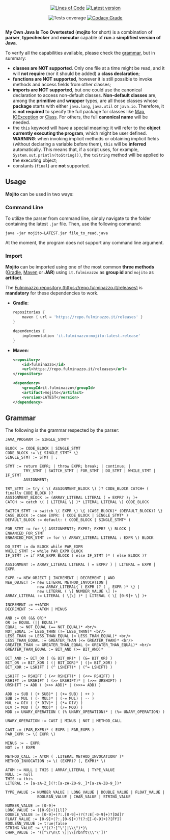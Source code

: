 <p align="center">
    <a href="https://app.codacy.com/gh/Fulminazzo/mojito/"><img src="https://tokei.rs/b1/github/Fulminazzo/mojito?category=code&style=flat" alt="Lines of Code" /></a>
    <a href="../../releases/latest"><img src="https://img.shields.io/github/v/release/Fulminazzo/mojito?display_name=tag&color=red" alt="Latest version" /></a>
    <!--<a href="https://app.codacy.com/gh/Fulminazzo/mojito/"><img src="https://tokei.rs/b1/github/Fulminazzo/mojito?category=test&style=flat" alt="Lines of Tests" /></a>-->
</p>
<p align="center">
    <img src="https://fulminazzo.it/badge/coverage/Fulminazzo/mojito/gradle.yml" alt="Tests coverage" />
    <a href="https://app.codacy.com/gh/Fulminazzo/mojito/dashboard?utm_source=gh&utm_medium=referral&utm_content=&utm_campaign=Badge_grade"><img src="https://app.codacy.com/project/badge/Grade/c9b24e43cb7c4658975624cc9862a8d3" alt="Codacy Grade" /></a>
</p>
<p align="center">
    <img src="https://img.shields.io/badge/Yes%2C%20I%20love-writing%20tests-00aa00?style=for-the-badge&labelColor=1FE417" alt="" />
</p>

**My Own Java Is Too Overtested** (**mojito** for short) is a combination of **parser**, **typechecker** and **executor**
capable of **run** a **simplified version of Java**.

To verify all the capabilities available, please check the [grammar](#grammar), but in summary:
- **classes are NOT supported**. Only one file at a time might be read, and it will **not require** (nor it should be added)
  a **class declaration**;
- **functions are NOT supported**, however it is still possible to invoke methods and access fields from other classes;
- **imports are NOT supported**, but one could use the canonical declaration to access non-default classes.
  **Non-default classes** are, among the **primitive** and **wrapper** types, are all those classes whose **package**
  starts with either `java.lang`, `java.util` or `java.io`. Therefore, it is **not required** to specify the full
  package for classes like [Map](https://docs.oracle.com/javase/8/docs/api/java/util/Map.html),
  [IOException](https://docs.oracle.com/javase/8/docs/api/java/io/IOException.html) or
  [Class](https://docs.oracle.com/javase/8/docs/api/java/lang/Class.html).
  For others, the full **canonical name** will be needed.
- the `this` keyword will have a special meaning: it will refer to the **object currently executing the program**,
  which might be user defined. **WARNING**: when invoking implicit methods or obtaining implicit fields (without declaring
  a variable before them), `this` will be **inferred** automatically.
  This means that, if a script uses, for example, `System.out.println(toString())`, the `toString` method will be
  applied to the executing object;
- constants (`final`) are **not** supported.

## Usage
**Mojito** can be used in two ways:

### Command Line
To utilize the parser from command line, simply navigate to the folder containing the latest `.jar` file.
Then, use the following command:

```
java -jar mojito-LATEST.jar file_to_read.java
```

At the moment, the program does not support any command line argument.

### Import
**Mojito** can be imported using one of the most common **three methods** ([Gradle](https://gradle.org/),
[Maven](https://maven.apache.org/) or **JAR**) using `it.fulminazzo` as **group id** and `mojito` as **artifact**.

The [Fulminazzo repository (https://repo.fulminazzo.it/releases)](https://repo.fulminazzo.it/releases)
is **mandatory** for these dependencies to work.

- **Gradle**:
  ```groovy
  repositories {
      maven { url = 'https://repo.fulminazzo.it/releases' }
  }

  dependencies {
      implementation 'it.fulminazzo:mojito:latest.release'
  }
  ```
- **Maven**:
  ```xml
  <repository>
      <id>fulminazzo</id>
      <url>https://repo.fulminazzo.it/releases</url>
  </repository>
  ```
  ```xml
  <dependency>
      <groupId>it.fulminazzo</groupId>
      <artifact>mojito</artifact>
      <version>LATEST</version>
  </dependency>
  ```

[//]: # (TODO: program starting point)

## Grammar
The following is the grammar respected by the parser:

```
JAVA_PROGRAM := SINGLE_STMT*

BLOCK := CODE_BLOCK | SINGLE_STMT
CODE_BLOCK := \{ SINGLE_STMT* \}
SINGLE_STMT := STMT | ;

STMT := return EXPR; | throw EXPR; break; | continue; | 
        TRY_STMT | SWITCH_STMT | FOR_STMT | DO_STMT | WHILE_STMT | IF_STMT
        ASSIGNMENT;

TRY_STMT := try ( \( ASSIGNMENT_BLOCK \) )? CODE_BLOCK CATCH+ ( finally CODE_BLOCK )?
ASSIGNMENT_BLOCK := (ARRAY_LITERAL LITERAL ( = EXPR? ); )+
CATCH := catch \( ( LITERAL \| )* LITERAL LITERAL \) CODE_BLOCK

SWITCH_STMT := switch \( EXPR \) \{ (CASE_BLOCK)* (DEFAULT_BLOCK)? \}
CASE_BLOCK := case EXPR: ( CODE_BLOCK | SINGLE_STMT* )
DEFAULT_BLOCK := default: ( CODE_BLOCK | SINGLE_STMT* )

FOR_STMT := for \( ASSIGNMENT?; EXPR?; EXPR? \) BLOCK | ENHANCED_FOR_STMT
ENHANCED_FOR_STMT := for \( ARRAY_LITERAL LITERAL : EXPR \) BLOCK

DO_STMT := do BLOCK while PAR_EXPR
WHILE_STMT := while PAR_EXPR BLOCK
IF_STMT := if PAR_EXPR BLOCK ( else IF_STMT )* ( else BLOCK )?

ASSIGNMENT := ARRAY_LITERAL LITERAL ( = EXPR? ) | LITERAL = EXPR | EXPR

EXPR := NEW_OBJECT | INCREMENT | DECREMENT | AND
NEW_OBJECT := new LITERAL METHOD_INVOCATION |
              new ARRAY_LITERAL{ ( EXPR )? ( , EXPR )* \} |
              new LITERAL ( \[ NUMBER_VALUE \] )+
ARRAY_LITERAL := LITERAL ( \[\] )* | LITERAL ( \[ [0-9]+ \] )+

INCREMENT := ++ATOM
DECREMENT := --ATOM | MINUS

AND := OR (&& OR)*
OR := EQUAL (|| EQUAL)*
EQUAL := NOT_EQUAL (== NOT_EQUAL)* <br/>
NOT_EQUAL := LESS_THAN (!= LESS_THAN)* <br/>
LESS_THAN := LESS_THAN_EQUAL (< LESS_THAN_EQUAL)* <br/>
LESS_THAN_EQUAL := GREATER_THAN (<= GREATER_THAN)* <br/>
GREATER_THAN := GREATER_THAN_EQUAL (> GREATER_THAN_EQUAL)* <br/>
GREATER_THAN_EQUAL := BIT_AND (>= BIT_AND)*

BIT_AND := BIT_OR ( (& BIT_OR)* | (&= BIT_OR) )
BIT_OR := BIT_XOR ( (| BIT_XOR)* | (|= BIT_XOR) )
BIT_XOR := LSHIFT ( (^ LSHIFT)* | (^= LSHIFT) )

LSHIFT := RSHIFT ( (<< RSHIFT)* | (<<= RSHIFT) )
RSHIFT := URSHIFT ( (>> URSHIFT)* | (>>= URSHIFT) )
URSHIFT := ADD ( (>>> ADD)* | (>>>= ADD) )

ADD := SUB ( (+ SUB)* | (+= SUB) | ++ )
SUB := MUL ( (- MUL)* | (-= MUL) | -- )
MUL := DIV ( (* DIV)* | (*= DIV) )
DIV := MOD ( (/ MOD)* | (/= MOD) )
MOD := UNARY_OPERATION ( (% UNARY_OPERATION)* | (%= UNARY_OPERATION) )

UNARY_OPERATION := CAST | MINUS | NOT | METHOD_CALL

CAST := (PAR_EXPR)* ( EXPR | PAR_EXPR )
PAR_EXPR := \( EXPR \)

MINUS := - EXPR
NOT := ! EXPR

METHOD_CALL := ATOM ( .LITERAL METHOD_INVOCATION? )*
METHOD_INVOCATION := \( (EXPR)? (, EXPR)* \)

ATOM := NULL | THIS | ARRAY_LITERAL | TYPE_VALUE
NULL := null
THIS := this
LITERAL := [a-zA-Z_](?:[a-zA-Z0-9._]*[a-zA-Z0-9_])*

TYPE_VALUE := NUMBER_VALUE | LONG_VALUE | DOUBLE_VALUE | FLOAT_VALUE |
              BOOLEAN_VALUE | CHAR_VALUE | STRING_VALUE

NUMBER_VALUE := [0-9]+
LONG_VALUE := ([0-9]+)[Ll]?
DOUBLE_VALUE := [0-9]+(?:.[0-9]+)?(?:E[-0-9]+)?[Dd]?
FLOAT_VALUE := [0-9]+(?:.[0-9]+)?(?:E[-0-9]+)?[Ff]?
BOOLEAN_VALUE := true|false
STRING_VALUE := \"((?:[^\"]|\\\")*)\
CHAR_VALUE := '([^\r\n\t \]|\\[rbnft\\\"\'])'
```
